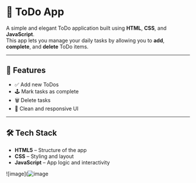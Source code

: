 # 📝 ToDo App

A simple and elegant ToDo application built using **HTML**, **CSS**, and **JavaScript**.  
This app lets you manage your daily tasks by allowing you to **add**, **complete**, and **delete** ToDo items.

---

## 🚀 Features

- ✅ Add new ToDos
- 🕹️ Mark tasks as complete
- 🗑️ Delete tasks
- 🎨 Clean and responsive UI

---

## 🛠️ Tech Stack

- **HTML5** – Structure of the app  
- **CSS** – Styling and layout  
- **JavaScript** – App logic and interactivity

![image](![image](https://github.com/user-attachments/assets/97366336-17b7-4d6a-b955-54f17f093ed2)


